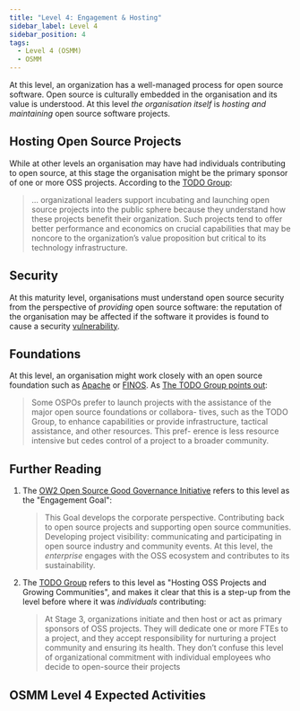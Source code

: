 ```yaml
---
title: "Level 4: Engagement & Hosting"
sidebar_label: Level 4
sidebar_position: 4
tags:
  - Level 4 (OSMM)
  - OSMM
---
```


At this level, an organization has a well-managed process for open source software.  Open source is culturally embedded in the organisation and its value is understood.  At this level _the organisation itself_ is _hosting and maintaining_ open source software projects. 

## Hosting Open Source Projects

While at other levels an organisation may have had individuals contributing to open source, at this stage the organisation might be the primary sponsor of one or more OSS projects.  According to the [TODO Group](../Training/Evolution-OSPO.md): 

> ... organizational leaders support incubating and launching open source projects into the public sphere because they understand how these projects benefit their organization. Such projects tend to offer better performance and economics on crucial capabilities that may be noncore to the organization’s value proposition but critical to its technology infrastructure.

## Security

At this maturity level, organisations must understand open source security from the perspective of _providing_ open source software:  the reputation of the organisation may be affected if the software it provides is found to cause a security [vulnerability](https://en.wikipedia.org/wiki/Vulnerability_(computing)).

## Foundations

At this level, an organisation might work closely with an open source foundation such as [Apache](https://apache.org) or [FINOS](https://finos.org).  As [The TODO Group points out](../Training/Evolution-OSPO):

> Some OSPOs prefer to launch projects with the assistance of the major open source foundations or collabora- tives, such as the TODO Group, to enhance capabilities or provide infrastructure, tactical assistance, and other resources. This pref- erence is less resource intensive but cedes control of a project to a broader community.

## Further Reading

1. The [OW2 Open Source Good Governance Initiative](https://www.ow2.org/view/OSS_Governance/Level_4) refers to this level as the "Engagement Goal":

    > This Goal develops the corporate perspective. Contributing back to open source projects and supporting open source communities. Developing project visibility: communicating and participating in open source industry and community events. At this level, the _enterprise_ engages with the OSS ecosystem and contributes to its sustainability.

2. The [TODO Group](../Training/Evolution-OSPO) refers to this level as "Hosting OSS Projects and Growing Communities", and makes it clear that this is a step-up from the level before where it was _individuals_ contributing: 

    > At Stage 3, organizations initiate and then host or act as primary sponsors of OSS projects. They will dedicate one or more FTEs to a project, and they accept responsibility for nurturing a project community and ensuring its health. They don’t confuse this level of organizational commitment with individual employees who decide to open-source their projects

## OSMM Level 4 Expected Activities

<BokTagList tag="Level 4 (OSMM)" filter="Activities" />
